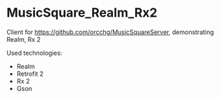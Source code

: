 # MusicSquare_Realm_Rx2
Client for https://github.com/orcchg/MusicSquareServer, demonstrating Realm, Rx 2

Used technologies:

- Realm
- Retrofit 2
- Rx 2
- Gson
